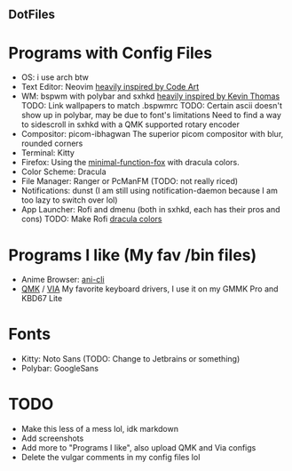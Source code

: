 ## DotFiles

# Programs with Config Files
* OS: i use arch btw
* Text Editor: Neovim [heavily inspired by Code Art](https://github.com/artart222/CodeArt)
* WM: bspwm with polybar and sxhkd [heavily inspired by Kevin Thomas](https://gitlab.com/KevinThomas0/dotfiles)
TODO: Link wallpapers to match .bspwmrc
TODO: Certain ascii doesn't show up in polybar, may be due to font's limitations
Need to find a way to sidescroll in sxhkd with a QMK supported rotary encoder
* Compositor: picom-ibhagwan
The superior picom compositor with blur, rounded corners
* Terminal: Kitty
* Firefox: Using the [minimal-function-fox](https://github.com/mut-ex/minimal-functional-fox) with dracula colors.
* Color Scheme: Dracula
* File Manager: Ranger or PcManFM (TODO: not really riced)
* Notifications: dunst (I am still using notification-daemon because I am too lazy to switch over lol)
* App Launcher: Rofi and dmenu (both in sxhkd, each has their pros and cons)
TODO: Make Rofi [dracula colors](https://draculatheme.com/rofi)
# Programs I like (My fav /bin files)
* Anime Browser: [ani-cli](https://github.com/pystardust/ani-cli)
* [QMK](https://github.com/qmk/qmk_firmware) / [VIA](https://github.com/the-via/firmware) My favorite keyboard drivers, I use it on my GMMK Pro and KBD67 Lite
# Fonts
* Kitty: Noto Sans (TODO: Change to Jetbrains or something)
* Polybar: GoogleSans
# TODO
* Make this less of a mess lol, idk markdown
* Add screenshots
* Add more to "Programs I like", also upload QMK and Via configs
* Delete the vulgar comments in my config files lol

